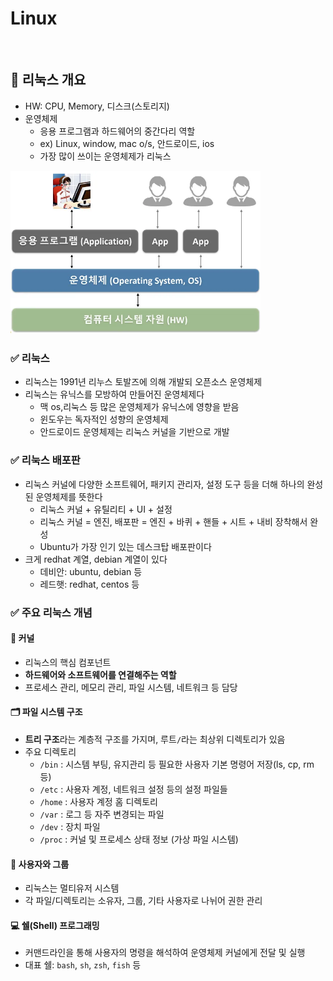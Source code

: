 # Linux

<br>

## 🔎 리눅스 개요

- HW: CPU, Memory, 디스크(스토리지)
- 운영체제
    - 응용 프로그램과 하드웨어의 중간다리 역할
    - ex) Linux, window, mac o/s, 안드로이드, ios
    - 가장 많이 쓰이는 운영체제가 리눅스

<img src="../resources/os.png" width="400">

<br>

### ✅ 리눅스
- 리눅스는 1991년 리누스 토발즈에 의해 개발되 오픈소스 운영체제
- 리눅스는 유닉스를 모방하여 만들어진 운영체제다
    - 맥 os,리눅스 등 많은 운영체제가 유닉스에 영향을 받음
    - 윈도우는 독자적인 성향의 운영체제
    - 안드로이드 운영체제는 리눅스 커널을 기반으로 개발

### ✅ 리눅스 배포판
- 리눅스 커널에 다양한 소프트웨어, 패키지 관리자, 설정 도구 등을 더해 하나의 완성된 운영체제를 뜻한다
    - 리눅스 커널 + 유틸리티 + UI + 설정
    - 리눅스 커널 = 엔진, 배포판 = 엔진 + 바퀴 + 핸들 + 시트 + 내비 장착해서 완성
    - Ubuntu가 가장 인기 있는 데스크탑 배포판이다
- 크게 redhat 계열, debian 계열이 있다 
    - 데비안: ubuntu, debian 등
    - 레드햇: redhat, centos 등
### ✅ 주요 리눅스 개념

#### 🧠 커널
- 리눅스의 핵심 컴포넌트
- **하드웨어와 소프트웨어를 연결해주는 역할**
- 프로세스 관리, 메모리 관리, 파일 시스템, 네트워크 등 담당
#### 🗂 파일 시스템 구조
- **트리 구조**라는 계층적 구조를 가지며, 루트`/`라는 최상위 디렉토리가 있음
- 주요 디렉토리
    - `/bin` : 시스템 부팅, 유지관리 등 필요한 사용자 기본 명령어 저장(ls, cp, rm 등)
    - `/etc` : 사용자 계정, 네트워크 설정 등의 설정 파일들
    - `/home` : 사용자 계정 홈 디렉토리
    - `/var` : 로그 등 자주 변경되는 파일
    - `/dev` : 장치 파일
    - `/proc` : 커널 및 프로세스 상태 정보 (가상 파일 시스템)

#### 👥 사용자와 그룹
- 리눅스는 멀티유저 시스템
- 각 파일/디렉토리는 소유자, 그룹, 기타 사용자로 나뉘어 권한 관리 
#### 💻 쉘(Shell) 프로그래밍
- 커맨드라인을 통해 사용자의 명령을 해석하여 운영체제 커널에게 전달 및 실행 
- 대표 쉘: `bash`, `sh`, `zsh`, `fish` 등